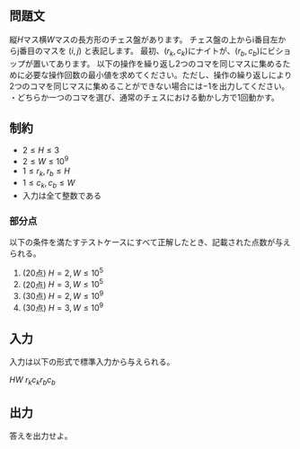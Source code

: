 ## 問題文

縦$H$マス横$W$マスの長方形のチェス盤があります。
チェス盤の上からi番目左からj番目のマスを $(i, j)$ と表記します。
最初、$(r_k, c_k)$にナイトが、$(r_b, c_b)$にビショップが置いてあります。
以下の操作を繰り返し$2$つのコマを同じマスに集めるために必要な操作回数の最小値を求めてください。ただし、操作の繰り返しにより$2$つのコマを同じマスに集めることができない場合には$-1$を出力してください。
・どちらか一つのコマを選び、通常のチェスにおける動かし方で1回動かす。

## 制約

- $2 \leq H \leq 3$
- $2 \leq W \leq 10^9$
- $1 \leq r_k, r_b \leq H$
- $1 \leq c_k, c_b \leq W$
- 入力は全て整数である

### 部分点

以下の条件を満たすテストケースにすべて正解したとき、記載された点数が与えられる。
1. (20点) $H = 2, W \leq 10^5$
1. (20点) $H = 3, W \leq 10^5$
1. (30点) $H = 2, W \leq 10^9$
1. (30点) $H = 3, W \leq 10^9$

## 入力

入力は以下の形式で標準入力から与えられる。

<div class="code-math">

$H W$
$r_k c_k r_b c_b$
</div>

## 出力

答えを出力せよ。
